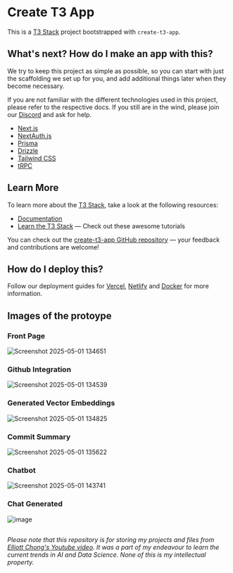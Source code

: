 # Create T3 App

This is a [T3 Stack](https://create.t3.gg/) project bootstrapped with `create-t3-app`.

## What's next? How do I make an app with this?

We try to keep this project as simple as possible, so you can start with just the scaffolding we set up for you, and add additional things later when they become necessary.

If you are not familiar with the different technologies used in this project, please refer to the respective docs. If you still are in the wind, please join our [Discord](https://t3.gg/discord) and ask for help.

- [Next.js](https://nextjs.org)
- [NextAuth.js](https://next-auth.js.org)
- [Prisma](https://prisma.io)
- [Drizzle](https://orm.drizzle.team)
- [Tailwind CSS](https://tailwindcss.com)
- [tRPC](https://trpc.io)

## Learn More

To learn more about the [T3 Stack](https://create.t3.gg/), take a look at the following resources:

- [Documentation](https://create.t3.gg/)
- [Learn the T3 Stack](https://create.t3.gg/en/faq#what-learning-resources-are-currently-available) — Check out these awesome tutorials

You can check out the [create-t3-app GitHub repository](https://github.com/t3-oss/create-t3-app) — your feedback and contributions are welcome!

## How do I deploy this?

Follow our deployment guides for [Vercel](https://create.t3.gg/en/deployment/vercel), [Netlify](https://create.t3.gg/en/deployment/netlify) and [Docker](https://create.t3.gg/en/deployment/docker) for more information.

## Images of the protoype
### Front Page
![Screenshot 2025-05-01 134651](https://github.com/user-attachments/assets/20a34e0f-2ba4-4421-baf4-29354a55c369)
### Github Integration
![Screenshot 2025-05-01 134539](https://github.com/user-attachments/assets/23778b81-d524-4b15-9367-c95896f35715)
### Generated Vector Embeddings
![Screenshot 2025-05-01 134825](https://github.com/user-attachments/assets/c1fbeee7-87e1-487a-886b-f9effba1877c)
### Commit Summary
![Screenshot 2025-05-01 135622](https://github.com/user-attachments/assets/852b36f9-b0c9-498c-b3ca-b418f55475fe)
### Chatbot
![Screenshot 2025-05-01 143741](https://github.com/user-attachments/assets/331d5c85-8e4d-4503-afbc-c3b6abd9deee)
### Chat Generated
![image](https://github.com/user-attachments/assets/2bee32d4-5249-4cbf-86a6-4ed13d530f0f)

##
*Please note that this repository is for storing my projects and files from [Elliott Chong's Youtube video](https://youtu.be/OqlI2766LCk?si=iODuUQZYg3PpJBjN). It was a part of my endeavour to learn the current trends in AI and Data Science. None of this is my intellectual property.*


